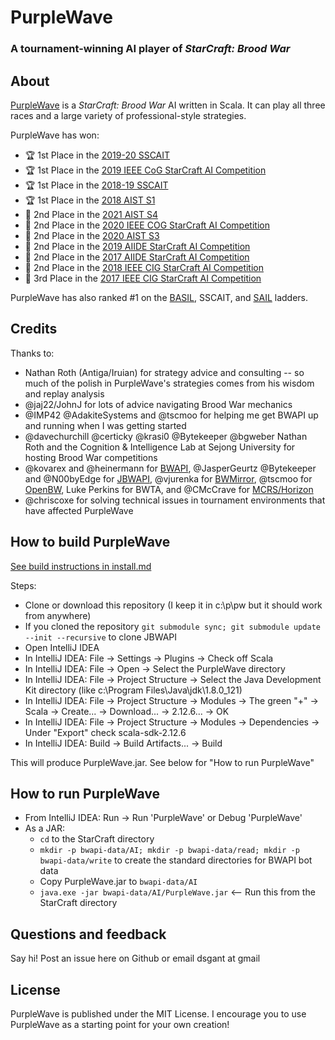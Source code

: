 # PurpleWave
### A tournament-winning AI player of *StarCraft: Brood War*

## About
[PurpleWave](https://github.com/dgant/PurpleWave) is a *StarCraft: Brood War* AI written in Scala. It can play all three races and a large variety of professional-style strategies.

PurpleWave has won:
 * :trophy: 1st Place in the [2019-20 SSCAIT](https://sscaitournament.com/index.php?action=2019)
 * :trophy: 1st Place in the [2019 IEEE CoG StarCraft AI Competition](https://cilab.gist.ac.kr/sc_competition2019/?cat=17)
 * :trophy: 1st Place in the [2018-19 SSCAIT](https://sscaitournament.com/index.php?action=2018)
 * :trophy: 1st Place in the [2018 AIST S1](https://sites.google.com/view/aistarcrafttournament/aist-s1)
 * :2nd_place_medal: 2nd Place in the [2021 AIST S4](https://sites.google.com/view/aistarcrafttournament/aist-s4)
 * :2nd_place_medal: 2nd Place in the [2020 IEEE COG StarCraft AI Competition](https://cilab.gist.ac.kr/sc_competition/?p=1162)
 * :2nd_place_medal: 2nd Place in the [2020 AIST S3](https://sites.google.com/view/aistarcrafttournament/aist-s3)
 * :2nd_place_medal: 2nd Place in the [2019 AIIDE StarCraft AI Competition](https://www.cs.mun.ca/~dchurchill/starcraftaicomp/2019/)
 * :2nd_place_medal: 2nd Place in the [2017 AIIDE StarCraft AI Competition](https://www.cs.mun.ca/~dchurchill/starcraftaicomp/2017/)
 * :2nd_place_medal: 2nd Place in the [2018 IEEE CIG StarCraft AI Competition](https://cilab.gist.ac.kr/sc_competition2018/?cat=17)
 * :3rd_place_medal: 3rd Place in the [2017 IEEE CIG StarCraft AI Competition](https://cilab.gist.ac.kr/sc_competition2017/?cat=17)
 
PurpleWave has also ranked #1 on the [BASIL](https://basil.bytekeeper.org/ranking.html), SSCAIT, and [SAIL](https://www.cs.mun.ca/~z24rmk/starcraftailaddertest/about) ladders.

## Credits
Thanks to:
* Nathan Roth (Antiga/Iruian) for strategy advice and consulting -- so much of the polish in PurpleWave's strategies comes from his wisdom and replay analysis
* @jaj22/JohnJ for lots of advice navigating Brood War mechanics
* @IMP42 @AdakiteSystems and @tscmoo for helping me get BWAPI up and running when I was getting started
* @davechurchill @certicky @krasi0 @Bytekeeper @bgweber Nathan Roth and the Cognition & Intelligence Lab at Sejong University for hosting Brood War competitions
* @kovarex and @heinermann for [BWAPI](https://github.com/bwapi/bwapi), @JasperGeurtz @Bytekeeper and @N00byEdge for [JBWAPI](https://github.com/JavaBWAPI/JBWAPI), @vjurenka for [BWMirror](https://github.com/vjurenka/BWMirror), @tscmoo for [OpenBW](https://github.com/OpenBW/openbw/), Luke Perkins for BWTA, and @CMcCrave for [MCRS/Horizon](https://github.com/Cmccrave/Horizon)
* @chriscoxe for solving technical issues in tournament environments that have affected PurpleWave  

## How to build PurpleWave
[See build instructions in install.md](install/install.md)

Steps: 
* Clone or download this repository (I keep it in c:\p\pw but it should work from anywhere)
* If you cloned the repository `git submodule sync; git submodule update --init --recursive` to clone JBWAPI 
* Open IntelliJ IDEA
* In IntelliJ IDEA: File -> Settings -> Plugins -> Check off Scala
* In IntelliJ IDEA: File -> Open -> Select the PurpleWave directory
* In IntelliJ IDEA: File -> Project Structure -> Select the Java Development Kit directory (like c:\Program Files\Java\jdk\1.8.0_121)
* In IntelliJ IDEA: File -> Project Structure -> Modules -> The green "+" -> Scala -> Create... -> Download... -> 2.12.6... -> OK
* In IntelliJ IDEA: File -> Project Structure -> Modules -> Dependencies -> Under "Export" check scala-sdk-2.12.6
* In IntelliJ IDEA: Build -> Build Artifacts... -> Build

This will produce PurpleWave.jar. See below for "How to run PurpleWave"

## How to run PurpleWave
* From IntelliJ IDEA: Run -> Run 'PurpleWave' or Debug 'PurpleWave'
* As a JAR:
  - `cd` to the StarCraft directory
  - `mkdir -p bwapi-data/AI; mkdir -p bwapi-data/read; mkdir -p bwapi-data/write` to create the standard directories for BWAPI bot data
  - Copy PurpleWave.jar to `bwapi-data/AI`
  - `java.exe -jar bwapi-data/AI/PurpleWave.jar` <-- Run this from the StarCraft directory  

## Questions and feedback
Say hi! Post an issue here on Github or email dsgant at gmail

## License
PurpleWave is published under the MIT License. I encourage you to use PurpleWave as a starting point for your own creation!
